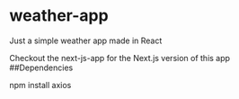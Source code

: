 # weather-app
Just a simple weather app made in React

Checkout the next-js-app for the Next.js version of this app
##Dependencies

npm install axios
